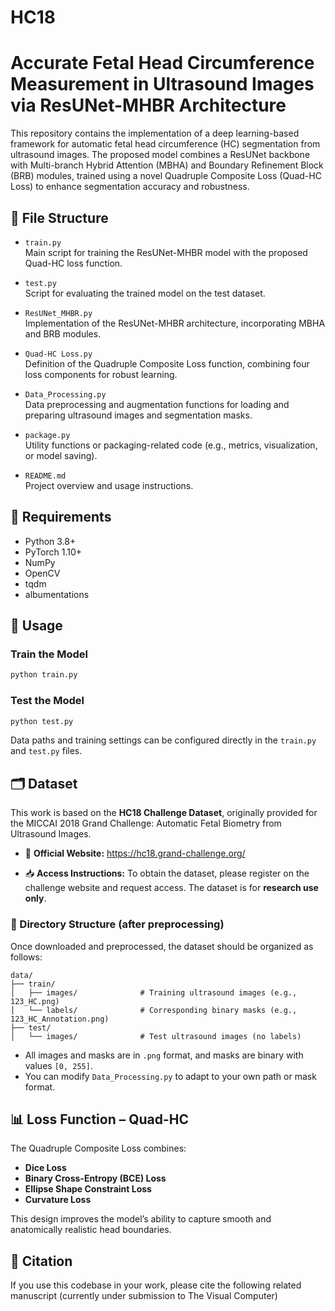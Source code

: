 # HC18

# Accurate Fetal Head Circumference Measurement in Ultrasound Images via ResUNet-MHBR Architecture

This repository contains the implementation of a deep learning-based framework for automatic fetal head circumference (HC) segmentation from ultrasound images. The proposed model combines a ResUNet backbone with Multi-branch Hybrid Attention (MBHA) and Boundary Refinement Block (BRB) modules, trained using a novel Quadruple Composite Loss (Quad-HC Loss) to enhance segmentation accuracy and robustness.

## 📁 File Structure

- `train.py`  
  Main script for training the ResUNet-MHBR model with the proposed Quad-HC loss function.

- `test.py`  
  Script for evaluating the trained model on the test dataset.

- `ResUNet_MHBR.py`  
  Implementation of the ResUNet-MHBR architecture, incorporating MBHA and BRB modules.

- `Quad-HC Loss.py`  
  Definition of the Quadruple Composite Loss function, combining four loss components for robust learning.

- `Data_Processing.py`  
  Data preprocessing and augmentation functions for loading and preparing ultrasound images and segmentation masks.

- `package.py`  
  Utility functions or packaging-related code (e.g., metrics, visualization, or model saving).

- `README.md`  
  Project overview and usage instructions.

## 🔧 Requirements

- Python 3.8+
- PyTorch 1.10+
- NumPy
- OpenCV
- tqdm
- albumentations

## 🚀 Usage

### Train the Model

```bash
python train.py
```

### Test the Model

```bash
python test.py
```

Data paths and training settings can be configured directly in the `train.py` and `test.py` files.


## 🗂 Dataset

This work is based on the **HC18 Challenge Dataset**, originally provided for the MICCAI 2018 Grand Challenge: Automatic Fetal Biometry from Ultrasound Images.

* 📎 **Official Website:**
 https://hc18.grand-challenge.org/

* 📥 **Access Instructions:**
  To obtain the dataset, please register on the challenge website and request access. The dataset is for **research use only**.

### 📁 Directory Structure (after preprocessing)

Once downloaded and preprocessed, the dataset should be organized as follows:

```
data/
├── train/
│   ├── images/              # Training ultrasound images (e.g., 123_HC.png)
│   └── labels/              # Corresponding binary masks (e.g., 123_HC_Annotation.png)
├── test/
│   └── images/              # Test ultrasound images (no labels)
```

* All images and masks are in `.png` format, and masks are binary with values `[0, 255]`.
* You can modify `Data_Processing.py` to adapt to your own path or mask format.


## 📊 Loss Function – Quad-HC

The Quadruple Composite Loss combines:

* **Dice Loss**
* **Binary Cross-Entropy (BCE) Loss**
* **Ellipse Shape Constraint Loss**
* **Curvature Loss**

This design improves the model’s ability to capture smooth and anatomically realistic head boundaries.


## 📎 Citation
If you use this codebase in your work, please cite the following related manuscript (currently under submission to The Visual Computer)

